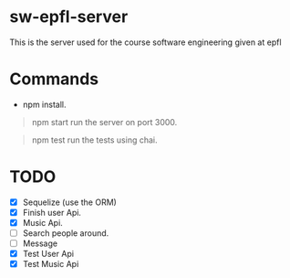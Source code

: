# sw-epfl-server
This is the server used for the course software engineering given at epfl

# Commands

- npm install.

 > npm start
run the server on port 3000.
   
 > npm test
run the tests using chai.

# TODO 

- [x] Sequelize (use the ORM)
- [x] Finish user Api.
- [x] Music Api. 
- [ ] Search people around.
- [ ] Message
- [x] Test User Api
- [x] Test Music Api
